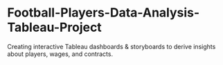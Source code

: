 # Football-Players-Data-Analysis-Tableau-Project
Creating interactive Tableau dashboards &amp; storyboards to derive insights about players, wages, and contracts.
